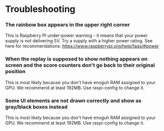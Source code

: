 # Troubleshooting

### The rainbow box appears in the upper right corner

This is Raspberry PI under-power warning - it means that your power supply is not delivering 5V. Try a supply with a higher power rating. See here for recommendations:
https://www.raspberrypi.org/help/faqs/#power

### When the replay is supposed to show nothing appears on screen and the score counters don't go back to their original position

This is most likely because you don't have enoguh RAM assigned to your GPU. We recommend at least 192MB. Use raspi-config to change it. 

### Some UI elements are not drawn correctly and show as gray/black boxes instead

This is most likely because you don't have enoguh RAM assigned to your GPU. We recommend at least 192MB. Use raspi-config to change it. 
